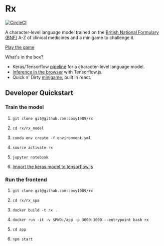 # Rx

[![CircleCI](https://circleci.com/gh/coxy1989/rx.svg?style=svg)](https://circleci.com/gh/coxy1989/rx)

A character-level language model trained on the [British National Formulary (BNF)](https://bnf.nice.org.uk/) A-Z of clinical medicines and a minigame to challenge it.

[Play the game](https://rx.coxy1989.com)

What's in the box?

- Keras/Tensorflow [pipeline](https://nbviewer.jupyter.org/github/coxy1989/rx/blob/master/rx_model/rx.ipynb) for a character-level language model.
- [Inference in the browser](https://github.com/coxy1989/rx/blob/master/rx_spa/src/model.js) with Tensorflow.js.
- Quick n' Dirty [minigame](https://rx.coxy1989.com), built in react.

## Developer Quickstart

### Train the model

1. `git clone git@github.com:coxy1989/rx`

2. `cd rx/rx_model` 

3. `conda env create -f environment.yml`

3. `source activate rx`

4. `jupyter notebook`

5. [Import the keras model to tensorflow.js](https://js.tensorflow.org/tutorials/import-keras.html)

### Run the frontend

1. `git clone git@github.com:coxy1989/rx`

2. `cd rx/rx_spa` 

3. `docker build -t rx .`

4. `docker run -it -v $PWD:/app -p 3000:3000 --entrypoint bash rx`

5. `cd app`

6. `npm start`


